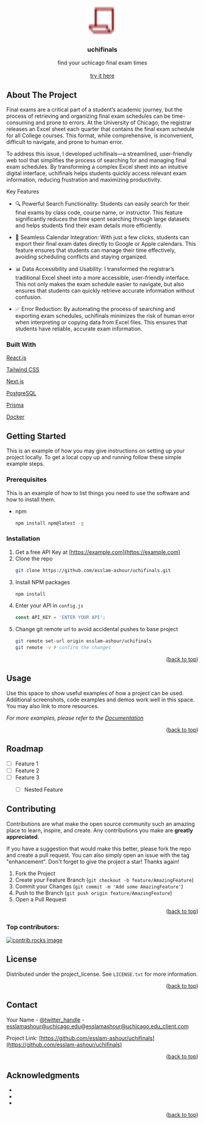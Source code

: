 <a id="readme-top"></a>



<!-- PROJECT LOGO -->
<br />
<div align="center">
  <a href="https://github.com/esslam-ashour/uchifinals">
    <img src="app/favicon.ico" alt="Logo" width="80" height="80">
  </a>

<h3 align="center">uchifinals</h3>

  <p align="center">
    find your uchicago final exam times
    <br />
    <br />
    <a href="https://uchifinals.vercel.app">try it here</a>
  </p>
</div>

<!-- ABOUT THE PROJECT -->
## About The Project

Final exams are a critical part of a student’s academic journey, but the process of retrieving and organizing final exam schedules can be time-consuming and prone to errors. At the University of Chicago, the registrar releases an Excel sheet each quarter that contains the final exam schedule for all College courses. This format, while comprehensive, is inconvenient, difficult to navigate, and prone to human error.

To address this issue, I developed uchifinals—a streamlined, user-friendly web tool that simplifies the process of searching for and managing final exam schedules. By transforming a complex Excel sheet into an intuitive digital interface, uchifinals helps students quickly access relevant exam information, reducing frustration and maximizing productivity.

Key Features
- 🔍 Powerful Search Functionality: Students can easily search for their final exams by class code, course name, or instructor. This feature significantly reduces the time spent searching through large datasets and helps students find their exam details more efficiently.

- 📅 Seamless Calendar Integration: With just a few clicks, students can export their final exam dates directly to Google or Apple calendars. This feature ensures that students can manage their time effectively, avoiding scheduling conflicts and staying organized.

- 📊 Data Accessibility and Usability: I transformed the registrar’s traditional Excel sheet into a more accessible, user-friendly interface. This not only makes the exam schedule easier to navigate, but also ensures that students can quickly retrieve accurate information without confusion.

- ✅ Error Reduction: By automating the process of searching and exporting exam schedules, uchifinals minimizes the risk of human error when interpreting or copying data from Excel files. This ensures that students have reliable, accurate exam information.

### Built With
[React.js]

[Tailwind CSS]

[Next.js]

[PostgreSQL]

[Prisma]

[Docker]




<!-- GETTING STARTED -->
## Getting Started

This is an example of how you may give instructions on setting up your project locally.
To get a local copy up and running follow these simple example steps.

### Prerequisites

This is an example of how to list things you need to use the software and how to install them.
* npm
  ```sh
  npm install npm@latest -g
  ```

### Installation

1. Get a free API Key at [https://example.com](https://example.com)
2. Clone the repo
   ```sh
   git clone https://github.com/esslam-ashour/uchifinals.git
   ```
3. Install NPM packages
   ```sh
   npm install
   ```
4. Enter your API in `config.js`
   ```js
   const API_KEY = 'ENTER YOUR API';
   ```
5. Change git remote url to avoid accidental pushes to base project
   ```sh
   git remote set-url origin esslam-ashour/uchifinals
   git remote -v # confirm the changes
   ```

<p align="right">(<a href="#readme-top">back to top</a>)</p>



<!-- USAGE EXAMPLES -->
## Usage

Use this space to show useful examples of how a project can be used. Additional screenshots, code examples and demos work well in this space. You may also link to more resources.

_For more examples, please refer to the [Documentation](https://example.com)_

<p align="right">(<a href="#readme-top">back to top</a>)</p>



<!-- ROADMAP -->
## Roadmap

- [ ] Feature 1
- [ ] Feature 2
- [ ] Feature 3
    - [ ] Nested Feature




<!-- CONTRIBUTING -->
## Contributing

Contributions are what make the open source community such an amazing place to learn, inspire, and create. Any contributions you make are **greatly appreciated**.

If you have a suggestion that would make this better, please fork the repo and create a pull request. You can also simply open an issue with the tag "enhancement".
Don't forget to give the project a star! Thanks again!

1. Fork the Project
2. Create your Feature Branch (`git checkout -b feature/AmazingFeature`)
3. Commit your Changes (`git commit -m 'Add some AmazingFeature'`)
4. Push to the Branch (`git push origin feature/AmazingFeature`)
5. Open a Pull Request

<p align="right">(<a href="#readme-top">back to top</a>)</p>

### Top contributors:

<a href="https://github.com/esslam-ashour/uchifinals/graphs/contributors">
  <img src="https://contrib.rocks/image?repo=esslam-ashour/uchifinals" alt="contrib.rocks image" />
</a>



<!-- LICENSE -->
## License

Distributed under the project_license. See `LICENSE.txt` for more information.

<p align="right">(<a href="#readme-top">back to top</a>)</p>



<!-- CONTACT -->
## Contact

Your Name - [@twitter_handle](https://twitter.com/twitter_handle) - esslamashour@uchicago.edu@esslamashour@uchicago.edu_client.com

Project Link: [https://github.com/esslam-ashour/uchifinals](https://github.com/esslam-ashour/uchifinals)

<p align="right">(<a href="#readme-top">back to top</a>)</p>



<!-- ACKNOWLEDGMENTS -->
## Acknowledgments

* []()
* []()
* []()

<p align="right">(<a href="#readme-top">back to top</a>)</p>



<!-- MARKDOWN LINKS & IMAGES -->
<!-- https://www.markdownguide.org/basic-syntax/#reference-style-links -->
[Next.js]: https://img.shields.io/badge/next.js-000000?style=for-the-badge&logo=nextdotjs&logoColor=white
[React.js]: https://img.shields.io/badge/React-20232A?style=for-the-badge&logo=react&logoColor=61DAFB
[PostgreSQL]: https://img.shields.io/badge/postgresql-4169e1?style=for-the-badge&logo=postgresql&logoColor=white
[Docker]: https://img.shields.io/badge/Docker-2496ED?logo=docker&logoColor=white&style=for-the-badge
[Prisma]: https://img.shields.io/badge/Prisma-3982CE?style=for-the-badge&logo=Prisma&logoColor=white
[Tailwind CSS]: https://img.shields.io/badge/Tailwind_CSS-grey?style=for-the-badge&logo=tailwind-css&logoColor=38B2AC

